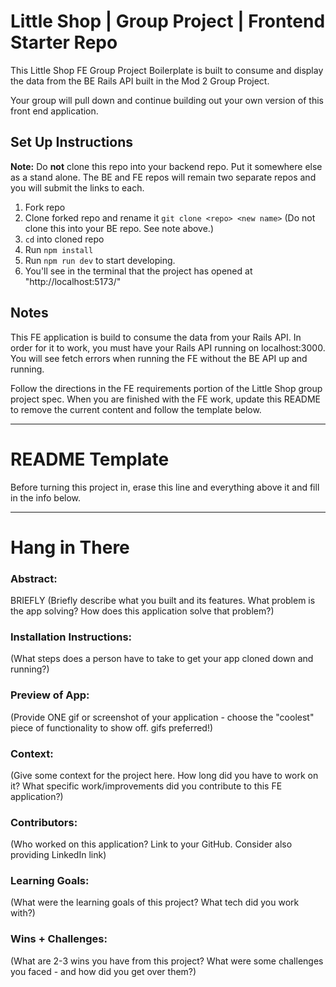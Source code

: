   # Little Shop | Group Project | Frontend Starter Repo

This Little Shop FE Group Project Boilerplate is built to consume and display the data from the BE Rails API built in the Mod 2 Group Project.  

Your group will pull down and continue building out your own version of this front end application.

## Set Up Instructions

**Note:** Do **not** clone this repo into your backend repo. Put it somewhere else as a stand alone. The BE and FE repos will remain two separate repos and you will submit the links to each.  

1. Fork repo
1. Clone forked repo and rename it `git clone <repo> <new name>` (Do not clone this into your BE repo. See note above.)
1. `cd` into cloned repo
1. Run `npm install`
1. Run `npm run dev` to start developing.
  1. You'll see in the terminal that the project has opened at "http://localhost:5173/"


## Notes

This FE application is build to consume the data from your Rails API.  In order for it to work, you must have your Rails API running on localhost:3000. You will see fetch errors when running the FE without the BE API up and running.  

Follow the directions in the FE requirements portion of the Little Shop group project spec. When you are finished with the FE work, update this README to remove the current content and follow the template below.  

______________________________________________________  
# README Template  
Before turning this project in, erase this line and everything above it and fill in the info below.  
______________________________________________________  

# Hang in There  

### Abstract:
BRIEFLY
(Briefly describe what you built and its features. What problem is the app solving? How does this application solve that problem?)

### Installation Instructions:
(What steps does a person have to take to get your app cloned down and running?)

### Preview of App:
(Provide ONE gif or screenshot of your application - choose the "coolest" piece of functionality to show off. gifs preferred!)

### Context:
(Give some context for the project here. How long did you have to work on it? What specific work/improvements did you contribute to this FE application?)

### Contributors:
(Who worked on this application? Link to your GitHub. Consider also providing LinkedIn link)

### Learning Goals:
(What were the learning goals of this project? What tech did you work with?)

### Wins + Challenges:
(What are 2-3 wins you have from this project? What were some challenges you faced - and how did you get over them?)
